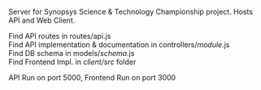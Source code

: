 Server for Synopsys Science & Technology Championship project.
Hosts API and Web Client.

Find API routes in routes/api.js <br>
Find API implementation & documentation in controllers/_module_.js <br>
Find DB schema in models/_schema_.js <br>
Find Frontend Impl. in _client/src_ folder <br>

API Run on port 5000, Frontend Run on port 3000
